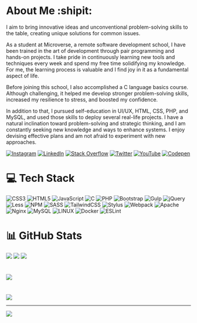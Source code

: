 # About Me :shipit:
I aim to bring innovative ideas and unconventional problem-solving skills to the table, creating unique solutions for common issues.

As a student at Microverse, a remote software development school, I have been trained in the art of development through pair programming and hands-on projects. I take pride in continuously learning new tools and techniques every week and spend my free time solidifying my knowledge. For me, the learning process is valuable and I find joy in it as a fundamental aspect of life.

Before joining this school, I also accomplished a C language basics course. Although challenging, it helped me develop stronger problem-solving skills, increased my resilience to stress, and boosted my confidence.

In addition to that, I pursued self-education in UI/UX, HTML, CSS, PHP, and MySQL, and used those skills to deploy several real-life projects. I have a natural inclination toward problem-solving and strategic thinking, and I am constantly seeking new knowledge and ways to enhance systems. I enjoy devising effective plans and am not afraid to experiment with new approaches.

[![Instagram](https://img.shields.io/badge/Instagram-%23E4405F.svg?logo=Instagram&logoColor=white)](https://instagram.com/thereisahermitborneveryminute) [![LinkedIn](https://img.shields.io/badge/LinkedIn-%230077B5.svg?logo=linkedin&logoColor=white)](https://linkedin.com/in/obj513) [![Stack Overflow](https://img.shields.io/badge/-Stackoverflow-FE7A16?logo=stack-overflow&logoColor=white)](https://stackoverflow.com/users/17784788) [![Twitter](https://img.shields.io/badge/Twitter-%231DA1F2.svg?logo=Twitter&logoColor=white)](https://twitter.com/obj583) [![YouTube](https://img.shields.io/badge/YouTube-%23FF0000.svg?logo=YouTube&logoColor=white)](https://youtube.com/@romansspilaks2289) [![Codepen](https://img.shields.io/badge/Codepen-000000?style=for-the-badge&logo=codepen&logoColor=white)](https://codepen.io/romans-adi)

# 💻 Tech Stack
![CSS3](https://img.shields.io/badge/css3-%231572B6.svg?style=plastic&logo=css3&logoColor=white) ![HTML5](https://img.shields.io/badge/html5-%23E34F26.svg?style=plastic&logo=html5&logoColor=white) ![JavaScript](https://img.shields.io/badge/javascript-%23323330.svg?style=plastic&logo=javascript&logoColor=%23F7DF1E) ![C](https://img.shields.io/badge/c-%2300599C.svg?style=plastic&logo=c&logoColor=white) ![PHP](https://img.shields.io/badge/php-%23777BB4.svg?style=plastic&logo=php&logoColor=white) ![Bootstrap](https://img.shields.io/badge/bootstrap-%23563D7C.svg?style=plastic&logo=bootstrap&logoColor=white) ![Gulp](https://img.shields.io/badge/GULP-%23CF4647.svg?style=plastic&logo=gulp&logoColor=white) ![jQuery](https://img.shields.io/badge/jquery-%230769AD.svg?style=plastic&logo=jquery&logoColor=white) ![Less](https://img.shields.io/badge/less-2B4C80?style=plastic&logo=less&logoColor=white) ![NPM](https://img.shields.io/badge/NPM-%23000000.svg?style=plastic&logo=npm&logoColor=white) ![SASS](https://img.shields.io/badge/SASS-hotpink.svg?style=plastic&logo=SASS&logoColor=white) ![TailwindCSS](https://img.shields.io/badge/tailwindcss-%2338B2AC.svg?style=plastic&logo=tailwind-css&logoColor=white) ![Stylus](https://img.shields.io/badge/stylus-%23ff6347.svg?style=plastic&logo=stylus&logoColor=white) ![Webpack](https://img.shields.io/badge/webpack-%238DD6F9.svg?style=plastic&logo=webpack&logoColor=black) ![Apache](https://img.shields.io/badge/apache-%23D42029.svg?style=plastic&logo=apache&logoColor=white) ![Nginx](https://img.shields.io/badge/nginx-%23009639.svg?style=plastic&logo=nginx&logoColor=white) ![MySQL](https://img.shields.io/badge/mysql-%2300f.svg?style=plastic&logo=mysql&logoColor=white) ![LINUX](https://img.shields.io/badge/Linux-FCC624?style=plastic&logo=linux&logoColor=black) ![Docker](https://img.shields.io/badge/docker-%230db7ed.svg?style=plastic&logo=docker&logoColor=white) ![ESLint](https://img.shields.io/badge/ESLint-4B3263?style=plastic&logo=eslint&logoColor=white)

# 📊 GitHub Stats
![](https://github-readme-stats.vercel.app/api?username=romans-adi&theme=dark&hide_border=false&include_all_commits=false&count_private=true)
![](https://github-readme-streak-stats.herokuapp.com/?user=romans-adi&theme=dark&hide_border=false)
![](https://github-readme-stats.vercel.app/api/top-langs/?username=romans-adi&theme=dark&hide_border=false&include_all_commits=false&count_private=true&layout=compact)
#
![](https://github-profile-trophy.vercel.app/?username=romans-adi&theme=monokai&no-frame=false&no-bg=true&margin-w=4)
#
![](https://quotes-github-readme.vercel.app/api?type=horizontal&theme=gruvbox)

---
[![](https://visitcount.itsvg.in/api?id=romans-adi&icon=5&color=8)](https://visitcount.itsvg.in)

<!-- Proudly created with GPRM ( https://gprm.itsvg.in ) -->
